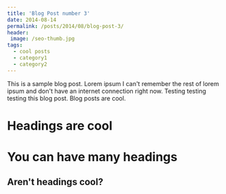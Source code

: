 ```yaml
---
title: 'Blog Post number 3'
date: 2014-08-14
permalink: /posts/2014/08/blog-post-3/
header:
 image: /seo-thumb.jpg
tags:
  - cool posts
  - category1
  - category2
---
```


This is a sample blog post. Lorem ipsum I can't remember the rest of lorem ipsum and don't have an internet connection right now. Testing testing testing this blog post. Blog posts are cool. 

Headings are cool
======

You can have many headings
======

Aren't headings cool?
------
